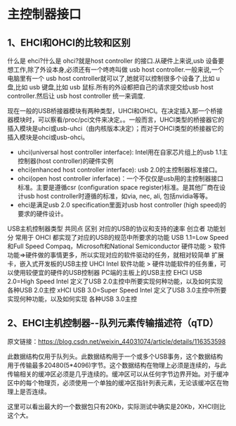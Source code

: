# 主控制器接口

## 1、EHCI和OHCI的比较和区别
什么是 ehci?什么是 ohci?就是host controller 的接口.从硬件上来说,usb 设备要想工作,除了外设本身,必须还有一个咚咚叫做 usb host controller.一般来说,一个电脑里有一个 usb host controller就可以了,她就可以控制很多个设备了,比如 u 盘,比如 usb 键盘,比如 usb 鼠标.所有的外设都把自己的请求提交给usb host controller.然后让 usb host controller 统一来调度.

现在一般的USB桥接器模块有两种类型，UHCI和OHCI。在决定插入那一个桥接器模块时，可以察看/proc/pci文件来决定。。一般而言，UHCI类型的桥接器它的插入模块是uhci或usb-uhci（由内核版本决定）；而对于OHCI类型的桥接器它的插入模块是ohci或usb-ohci。

- uhci(universal host controller interface): Intel用在自家芯片组上的usb 1.1主控制器(host controller)的硬件实例
- ehci(enhanced host controller interface): usb 2.0的主控制器标准接口。
- ohci(open host controller inferface)：一个不仅仅是usb用的主控制器接口标准。主要是遵循csr (configuration space register)标准。是其他厂商在设计usb host controller时遵循的标准，如via, nec, ali, 包括nvidia等等。
- ehci是满足usb 2.0 specification里面对usb host controller (high speed)的要求的硬件设计。
 
USB主机控制器类型	共同点	区别
对应的USB的协议和支持的速率	创立者	功能划分	常用于
OHCI	都实现了对应的USB的规范中所要求的功能	USB 1.1=Low Speed和Full Speed	Compaq，Microsoft和National Semiconductor	硬件功能 > 软件功能⇒硬件做的事情更多，所以实现对应的软件驱动的任务，就相对较简单	扩展卡，嵌入式开发板的USB主控
UHCI	Intel	软件功能 > 硬件功能软件的任务重，可以使用较便宜的硬件的USB控制器	PC端的主板上的USB主控
EHCI	USB 2.0=High Speed	Intel	定义了USB 2.0主控中所要实现何种功能，以及如何实现	各种USB 2.0主控
xHCI	USB 3.0=Super Speed	Intel	定义了USB 3.0主控中所要实现何种功能，以及如何实现	各种USB 3.0主控

## 2、EHCI主机控制器--队列元素传输描述符（qTD）
原文链接：https://blog.csdn.net/weixin_44031074/article/details/116353598

此数据结构仅用于队列头。此数据结构用于一个或多个USB事务，这个数据结构用于传输最多20480(5*4096)字节。这个数据结构在物理上必须是连续的，与此传输相关的缓冲区必须是几乎连续的。缓冲区可以从任何字节边界开始。对于缓冲区中的每个物理页，必须使用一个单独的缓冲区指针列表元素，无论该缓冲区在物理上是否连续。

这里可以看出最大的一个数据包只有20Kb，实际测试中确实是20Kb，XHCI则比这个大。







